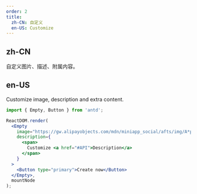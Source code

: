 ```yaml
---
order: 2
title:
  zh-CN: 自定义
  en-US: Customize
---
```


## zh-CN

自定义图片、描述、附属内容。

## en-US

Customize image, description and extra content.

```jsx
import { Empty, Button } from 'antd';

ReactDOM.render(
  <Empty
    image="https://gw.alipayobjects.com/mdn/miniapp_social/afts/img/A*pevERLJC9v0AAAAAAAAAAABjAQAAAQ/original"
    description={
      <span>
        Customize <a href="#API">Description</a>
      </span>
    }
  >
    <Button type="primary">Create now</Button>
  </Empty>,
  mountNode
);
```
